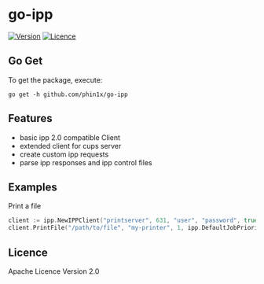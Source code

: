 # go-ipp

[![Version](https://img.shields.io/github/release-pre/phin1x/go-ipp.svg)](https://github.com/phin1x/go-ipp/releases/tag/v1.0.0-beta)
[![Licence](https://img.shields.io/github/license/phin1x/go-ipp.svg)](https://github.com/phin1x/go-ipp/blob/master/LICENSE)



## Go Get

To get the package, execute:
```
go get -h github.com/phin1x/go-ipp
```

## Features

* basic ipp 2.0 compatible Client
* extended client for cups server
* create custom ipp requests
* parse ipp responses and ipp control files

## Examples

Print a file
```go
client := ipp.NewIPPClient("printserver", 631, "user", "password", true)
client.PrintFile("/path/to/file", "my-printer", 1, ipp.DefaultJobPriority)
```

## Licence

Apache Licence Version 2.0


